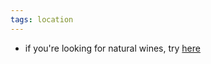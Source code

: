 ```yaml
---
tags: location
---
```


- if you're looking for natural wines, try [here](http://www.marquis-wines.com/)